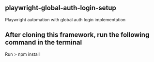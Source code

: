 ## playwright-global-auth-login-setup
Playwright automation with global auth login implementation

## After cloning this framework, run the following command in the terminal
Run > npm install
